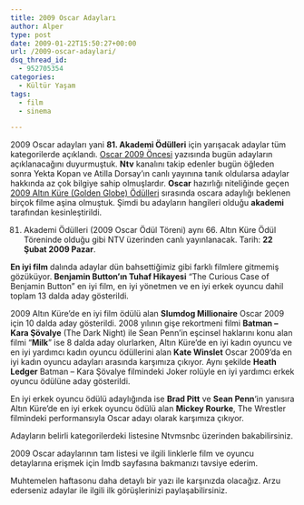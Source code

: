 ```yaml
---
title: 2009 Oscar Adayları
author: Alper
type: post
date: 2009-01-22T15:50:27+00:00
url: /2009-oscar-adaylari/
dsq_thread_id:
  - 952705354
categories:
  - Kültür Yaşam
tags:
  - film
  - sinema

---
```

2009 Oscar adayları yani **81. Akademi Ödülleri** için yarışacak adaylar tüm kategorilerde açıklandı. [Oscar 2009 Öncesi][1] yazısında bugün adayların açıklanacağını duyurmuştuk. **Ntv** kanalını takip edenler bugün öğleden sonra Yekta Kopan ve Atilla Dorsay&#8217;ın canlı yayınına tanık oldularsa adaylar hakkında az çok bilgiye sahip olmuşlardır. **Oscar** hazırlığı niteliğinde geçen [2009 Altın Küre (Golden Globe) Ödülleri][2] sırasında oscara adaylığı beklenen birçok filme aşina olmuştuk. Şimdi bu adayların hangileri olduğu **akademi** tarafından kesinleştirildi. <!--more-->

81. Akademi Ödülleri (2009 Oscar Ödül Töreni) aynı 66. Altın Küre Ödül Töreninde olduğu gibi NTV üzerinden canlı yayınlanacak. Tarih: **22 Şubat 2009 Pazar**. 

**En iyi film** dalında adaylar dün bahsettiğimiz gibi farklı filmlere gitmemiş gözüküyor. **Benjamin Button&#8217;ın Tuhaf Hikayesi** &#8220;The Curious Case of Benjamin Button&#8221; en iyi film, en iyi yönetmen ve en iyi erkek oyuncu dahil toplam 13 dalda aday gösterildi. 

2009 Altın Küre&#8217;de en iyi film ödülü alan **Slumdog Millionaire** Oscar 2009 için 10 dalda aday gösterildi. 2008 yılının gişe rekortmeni filmi **Batman &#8211; Kara Şövalye** (The Dark Night) ile Sean Penn&#8217;in eşcinsel haklarını konu alan filmi &#8220;**Milk**&#8221; ise 8 dalda aday olurlarken, Altın Küre&#8217;de en iyi kadın oyuncu ve en iyi yardımcı kadın oyuncu ödüllerini alan **Kate Winslet** Oscar 2009&#8217;da en iyi kadın oyuncu adayları arasında karşımıza çıkıyor. Aynı şekilde **Heath Ledger** Batman &#8211; Kara Şövalye filmindeki Joker rolüyle en iyi yardımcı erkek oyuncu ödülüne aday gösterildi. 

En iyi erkek oyuncu ödülü adaylığında ise **Brad Pitt** ve **Sean Penn**&#8216;in yanısıra Altın Küre&#8217;de en iyi erkek oyuncu ödülü alan **Mickey Rourke**, The Wrestler filmindeki performansıyla Oscar adayı olarak karşımıza çıkıyor. 

Adayların belirli kategorilerdeki listesine Ntvmsnbc üzerinden bakabilirsiniz. 

2009 Oscar adaylarının tam listesi ve ilgili linklerle film ve oyuncu detaylarına erişmek için Imdb sayfasına bakmanızı tavsiye ederim. 

Muhtemelen haftasonu daha detaylı bir yazı ile karşınızda olacağız. Arzu ederseniz adaylar ile ilgili ilk görüşlerinizi paylaşabilirsiniz.

 [1]: https://www.murekkep.org/oscar-2009-oncesi-883
 [2]: https://www.murekkep.org/2009-altin-kure-golden-globe-odulleri-800